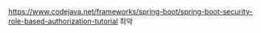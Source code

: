 https://www.codejava.net/frameworks/spring-boot/spring-boot-security-role-based-authorization-tutorial
최악


